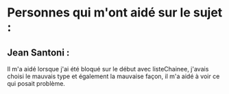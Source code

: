 # Personnes qui m'ont aidé sur le sujet :
## Jean Santoni :
Il m'a aidé lorsque j'ai été bloqué sur le début avec listeChainee, j'avais choisi le mauvais type et également la mauvaise façon, il m'a aidé à voir ce qui posait problème.